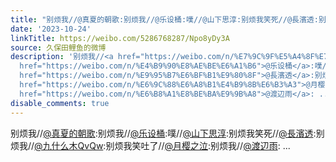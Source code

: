 ```yaml
---
title: "别烦我//@真夏的朝歌:别烦我//@乐设桶:噗//@山下思淳:别烦我笑死//@長濱透:别烦我//@九什么木QvQw:别烦我笑吐了//@月樱之泣:别烦我//@渡辺雨:救救我\U0001F64F\U0001F3FB//@..."
date: '2023-10-24'
linkTitle: https://weibo.com/5286768287/Npo8yDy3A
source: 久保田鲤鱼的微博
description: '别烦我//<a href="https://weibo.com/n/%E7%9C%9F%E5%A4%8F%E7%9A%84%E6%9C%9D%E6%AD%8C">@真夏的朝歌</a>:别烦我//<a
  href="https://weibo.com/n/%E4%B9%90%E8%AE%BE%E6%A1%B6">@乐设桶</a>:噗//<a href="https://weibo.com/n/%E5%B1%B1%E4%B8%8B%E6%80%9D%E6%B7%B3">@山下思淳</a>:别烦我笑死//<a
  href="https://weibo.com/n/%E9%95%B7%E6%BF%B1%E9%80%8F">@長濱透</a>:别烦我//<a href="https://weibo.com/n/%E4%B9%9D%E4%BB%80%E4%B9%88%E6%9C%A8QvQw">@九什么木QvQw</a>:别烦我笑吐了//<a
  href="https://weibo.com/n/%E6%9C%88%E6%A8%B1%E4%B9%8B%E6%B3%A3">@月樱之泣</a>:别烦我//<a
  href="https://weibo.com/n/%E6%B8%A1%E8%BE%BA%E9%9B%A8">@渡辺雨</a>: ...'
disable_comments: true
---
```

别烦我//<a href="https://weibo.com/n/%E7%9C%9F%E5%A4%8F%E7%9A%84%E6%9C%9D%E6%AD%8C">@真夏的朝歌</a>:别烦我//<a href="https://weibo.com/n/%E4%B9%90%E8%AE%BE%E6%A1%B6">@乐设桶</a>:噗//<a href="https://weibo.com/n/%E5%B1%B1%E4%B8%8B%E6%80%9D%E6%B7%B3">@山下思淳</a>:别烦我笑死//<a href="https://weibo.com/n/%E9%95%B7%E6%BF%B1%E9%80%8F">@長濱透</a>:别烦我//<a href="https://weibo.com/n/%E4%B9%9D%E4%BB%80%E4%B9%88%E6%9C%A8QvQw">@九什么木QvQw</a>:别烦我笑吐了//<a href="https://weibo.com/n/%E6%9C%88%E6%A8%B1%E4%B9%8B%E6%B3%A3">@月樱之泣</a>:别烦我//<a href="https://weibo.com/n/%E6%B8%A1%E8%BE%BA%E9%9B%A8">@渡辺雨</a>: ...